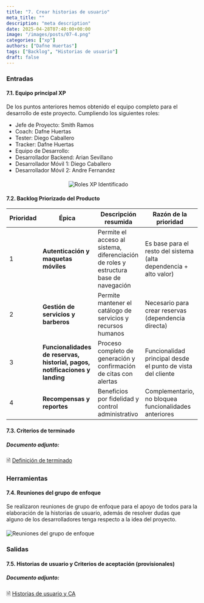 ```yaml
---
title: "7. Crear historias de usuario"
meta_title: ""
description: "meta description"
date: 2025-04-28T07:40:00+00:00
image: "/images/posts/07-4.png"
categories: ["xp"]
authors: ["Dafne Huertas"]
tags: ["Backlog", "Historias de usuario"]
draft: false
---
```

### Entradas

#### 7.1. Equipo principal  XP

De los puntos anteriores hemos obtenido el equipo completo para el desarrollo de este proyecto. Cumpliendo los siguientes roles:

- Jefe de Proyecto: Smith Ramos
- Coach: Dafne Huertas
- Tester: Diego Caballero
- Tracker: Dafne Huertas
- Equipo de Desarrollo:
- Desarrollador Backend: Arian Sevillano
- Desarrollador Móvil 1: Diego Caballero
- Desarrollador Móvil 2: Andre Fernandez

<img src="/images/xp/consolidado_roles.png" 
     alt="Roles XP Identificado" 
     style="display: block; margin: 20px auto; max-width: 35%;" />

#### 7.2. Backlog Priorizado del Producto

| Prioridad | Épica | Descripción resumida | Razón de la prioridad |
| --- | --- | --- | --- |
| 1 | **Autenticación y maquetas móviles** | Permite el acceso al sistema, diferenciación de roles y estructura base de navegación | Es base para el resto del sistema (alta dependencia + alto valor) |
| 2 | **Gestión de servicios y barberos** | Permite mantener el catálogo de servicios y recursos humanos | Necesario para crear reservas (dependencia directa) |
| 3 | **Funcionalidades de reservas, historial, pagos, notificaciones y landing** | Proceso completo de generación y confirmación de citas con alertas | Funcionalidad principal desde el punto de vista del cliente |
| 4 | **Recompensas y reportes** | Beneficios por fidelidad y control administrativo | Complementario, no bloquea funcionalidades anteriores |

#### 7.3. Criterios de terminado

##### **Documento adjunto:**
🗎 [Definición de terminado](https://docs.google.com/document/d/1RyoU0brLExp52wnrdeELuDfTJyvl_uOmssSXkc1fkCo/edit?usp=sharing)

### Herramientas

#### 7.4. Reuniones del grupo de enfoque

Se realizaron reuniones de grupo de enfoque para el apoyo de todos para la elaboración de la historias de usuario, además de resolver dudas que alguno de los desarrolladores tenga respecto a la idea del proyecto.

<img src="/images/sprint_2/reunion_scrum_team.png" 
     alt="Reuniones del grupo de enfoque" 
     style="display: block; margin: 20px auto; max-width: 100%;" />

### Salidas

#### 7.5. Historias de usuario y Criterios de aceptación (provisionales)

##### **Documento adjunto:**
 🗎 [Historias de usuario y CA](https://docs.google.com/document/d/1GMz3qxBJ_VikdJlE01ppzeShSoRdxZpVs3pcxA87bDY/edit?usp=sharing)

